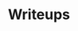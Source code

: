---
title: "Writeups"
slug: "writeups"
layout: "writeups"
menu:
    main:
        weight: 3
        params: 
            icon: "utilities-terminal"
---
